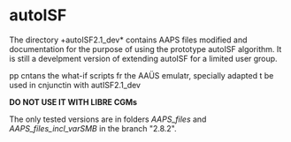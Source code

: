 # autoISF
The directory +autoISF2.1_dev* contains AAPS files modified and documentation for the purpose of using the prototype autoISF algorithm. It is still a develpment version of extending autoISF for a limited user group.

pp cntans the what-if scripts fr the AAÜS emulatr, specially adapted t be used in cnjunctin with autISF2.1_dev


**DO NOT USE IT WITH LIBRE CGMs**

The only tested versions are in folders *AAPS_files* and *AAPS_files_incl_varSMB* in the branch "2.8.2".

